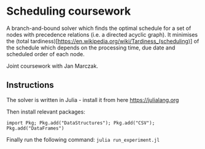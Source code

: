 # Scheduling coursework

A branch-and-bound solver which finds the optimal schedule for a set of nodes with precedence relations (i.e. a directed acyclic graph). It minimises the (total tardiness)[https://en.wikipedia.org/wiki/Tardiness_(scheduling)] of the schedule which depends on the processing time, due date and scheduled order of each node. 

Joint coursework with Jan Marczak.


## Instructions

The solver is written in Julia - install it from here https://julialang.org

Then install relevant packages:

`import Pkg; Pkg.add("DataStructures"); Pkg.add("CSV"); Pkg.add("DataFrames")`

Finally run the following command: `julia run_experiment.jl`